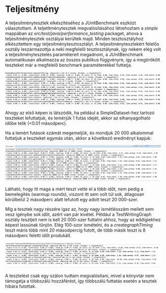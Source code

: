 # **Teljesítmény**

A teljesítménytesztek elkészítéséhez a JUnitBenchmark eszközt választottam. 
A teljetítménytesztek megvalósításához létrehoztam a *simple* mappában az *src/test/java/performance_testing* packaget, ahova a teljesítménytesztek osztályai kerültek majd. Minden tesztosztályhoz elkészítettem egy teljesítménytesztosztályt. A teljesítménytesztekért felelős osztály leszármazottja a neki megfelelő tesztosztálynak, így nekem elég volt a teljesítménytesztelés paramétereit megadnom, a JUnitBenchmark automatikusan alkalmazza az összes publikus függvényre, így a megörökölt teszteket már a megfelelő benchmark paraméterekkel futtatja.

![](1run.png)

Ahogy az első képen is látszódik, ha például a SimpleDataset-hez tartozó teszteket lefuttatjuk, és lemérjük 1 futás idejét, akkor az elhanyagolható időbe telik (<0.01 másodperc).

Ha a lemért futások számát megemeljük, és mondjuk 20 000 alkalommal futtatjuk a teszteket egymás után, akkor a következő eredményt kapjuk:

![](20000run.png)

Látható, hogy itt maga a mért teszt vette el a több időt, nem pedig a bemelegítés (warmup rounds), viszont itt sem volt túl sok, átlagosan körülbelül 2 másodperc alatt lefutott egy adott teszt 20 000-szer.

Míg a tesztek nagy részére igaz az, hogy nagy ismétlésszám mellett sem vesz igénybe sok időt, azért van pár kivétel.
Például a TestWritingGraph osztály tesztjeit nem is kell 20 000-szer futtatni ahhoz, hogy az eddigiekhez képest lassúnak tűnjön. Elég 100-szor ismételni, és a *creategraphTiming* teszt máris több mint 20 másodpercig futott, de több másik teszt is 8 másodperc feletti időt produkált.

![](100run.png)

A tesztelést csak egy szálon tudtam megvalósítani, mivel a könyvtár nem támogatja a többszálú hozzáférést, így többszálú futtatás esetén a tesztek hibára futottak.
